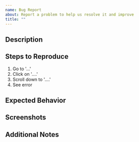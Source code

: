 ```yaml
---
name: Bug Report
about: Report a problem to help us resolve it and improve
title: ""
---
```


## Description

<!-- A clear and concise description of what the bug is. -->

## Steps to Reproduce

<!-- Steps to reproduce the behavior: -->

1. Go to '...'
2. Click on '....'
3. Scroll down to '....'
4. See error

## Expected Behavior

<!-- A clear and concise description of what you expected to happen. -->

## Screenshots

<!-- If applicable, add screenshots to help explain your problem. -->

## Additional Notes

<!-- Add any other notes about the problem here.. -->
